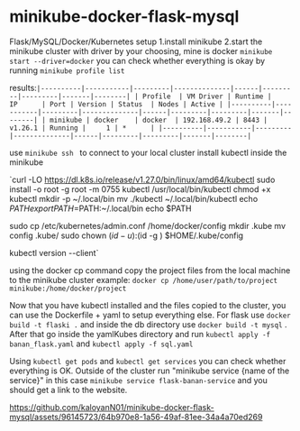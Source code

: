 # minikube-docker-flask-mysql

Flask/MySQL/Docker/Kubernetes
setup
1.install minikube
2.start the minikube cluster with driver by your choosing, mine is docker
`minikube start --driver=docker`
you can check whether everything is okay by running 
`minikube profile list `

results:`
|----------|-----------|---------|--------------|------|---------|---------|-------|--------|
| Profile  | VM Driver | Runtime |      IP      | Port | Version | Status  | Nodes | Active |
|----------|-----------|---------|--------------|------|---------|---------|-------|--------|
| minikube | docker    | docker  | 192.168.49.2 | 8443 | v1.26.1 | Running |     1 | *      |
|----------|-----------|---------|--------------|------|---------|---------|-------|--------|
`

use `minikube ssh ` to connect to your local cluster
install kubectl inside the minikube

`curl -LO https://dl.k8s.io/release/v1.27.0/bin/linux/amd64/kubectl
sudo install -o root -g root -m 0755 kubectl /usr/local/bin/kubectl
chmod +x kubectl
mkdir -p ~/.local/bin
mv ./kubectl ~/.local/bin/kubectl
echo $PATH
export PATH=$PATH:~/.local/bin
echo $PATH

sudo cp /etc/kubernetes/admin.conf /home/docker/config
mkdir .kube
mv config .kube/
sudo chown $(id -u):$(id -g ) $HOME/.kube/config

kubectl version --client`

using the docker cp command copy the project files from the local machine to the minikube cluster
example:
`docker cp /home/user/path/to/project
minikube:/home/docker/project`

Now that you have kubectl installed and the files copied to the cluster, you can use the Dockerfile + yaml to setup everything else.
For flask use `docker build -t flaski .` and inside the db directory use `docker build -t mysql` .
After that go inside the yamlKubes directory and run `kubectl apply -f banan_flask.yaml` and ` kubectl apply -f sql.yaml `

Using `kubectl get pods` and `kubectl get services` you can check whether everything is OK.
Outside of the cluster run "minikube service {name of the service}" in this case `minikube service flask-banan-service`
and you should get a link to the website.

https://github.com/kaloyanN01/minikube-docker-flask-mysql/assets/96145723/64b970e8-1a56-49af-81ee-34a4a70ed269

